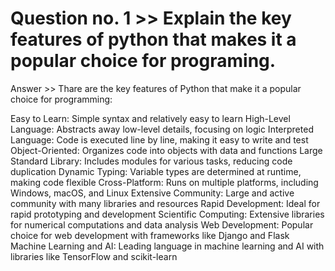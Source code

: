 # Question no. 1 >> Explain the key features of python that makes it a popular choice for programing.

Answer >> Thare are the key features of Python that make it a popular choice for programming:

Easy to Learn:          Simple syntax and relatively easy to learn
High-Level Language:    Abstracts away low-level details, focusing on logic
Interpreted Language:   Code is executed line by line, making it easy to write and test
Object-Oriented:        Organizes code into objects with data and functions
Large Standard Library: Includes modules for various tasks, reducing code duplication
Dynamic Typing:         Variable types are determined at runtime, making code flexible
Cross-Platform:         Runs on multiple platforms, including Windows, macOS, and Linux
Extensive Community:    Large and active community with many libraries and resources
Rapid Development:      Ideal for rapid prototyping and development
Scientific Computing:   Extensive libraries for numerical computations and data analysis
Web Development:        Popular choice for web development with frameworks like Django and Flask
Machine Learning and AI: Leading language in machine learning and AI with libraries like TensorFlow and scikit-learn

